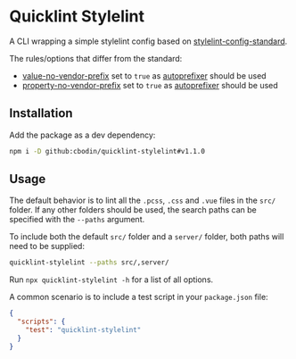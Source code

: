Quicklint Stylelint
======
A CLI wrapping a simple stylelint config based on [stylelint-config-standard](https://github.com/stylelint/stylelint-config-standard).

The rules/options that differ from the standard:
- [value-no-vendor-prefix](https://stylelint.io/user-guide/rules/value-no-vendor-prefix/) set to `true` as [autoprefixer](https://github.com/postcss/autoprefixer) should be used
- [property-no-vendor-prefix](https://stylelint.io/user-guide/rules/property-no-vendor-prefix/) set to `true` as [autoprefixer](https://github.com/postcss/autoprefixer) should be used


Installation
------
Add the package as a dev dependency:
```bash
npm i -D github:cbodin/quicklint-stylelint#v1.1.0
```


Usage
------
The default behavior is to lint all the `.pcss`, `.css` and `.vue` files in the `src/` folder.
If any other folders should be used, the search paths can be specified with the `--paths` argument.

To include both the default `src/` folder and a `server/` folder, both paths will need to be supplied:
```bash
quicklint-stylelint --paths src/,server/
```

Run `npx quicklint-stylelint -h` for a list of all options.

A common scenario is to include a test script in your `package.json` file:
```json
{
  "scripts": {
    "test": "quicklint-stylelint"
  }
}
```
